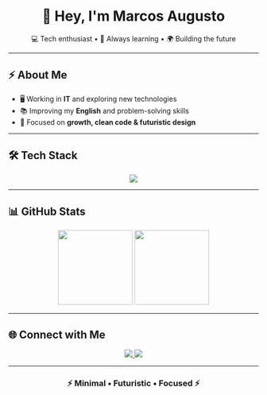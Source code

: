 <h1 align="center">👋 Hey, I'm Marcos Augusto</h1>

<p align="center">
  💻 Tech enthusiast • 🚀 Always learning • 🌍 Building the future  
</p>

---

## ⚡ About Me
- 🖥️ Working in **IT** and exploring new technologies  
- 📚 Improving my **English** and problem-solving skills  
- 🎯 Focused on **growth, clean code & futuristic design**

---

## 🛠️ Tech Stack
<p align="center">
  <img src="https://skillicons.dev/icons?i=js,ts,react,nodejs,python,docker,git" />
</p>

---

## 📊 GitHub Stats
<p align="center">
  <img src="https://github-readme-stats.vercel.app/api?username=MarcosAugustoGit&show_icons=true&theme=radical&hide_border=true" height="150"/>
  <img src="https://github-readme-stats.vercel.app/api/top-langs/?username=MarcosAugustoGit&layout=compact&theme=radical&hide_border=true" height="150"/>
</p>

---

## 🌐 Connect with Me
<p align="center">
  <a href="https://linkedin.com/in/marcos-augusto-61071832" target="_blank">
    <img src="https://img.shields.io/badge/LinkedIn-0A66C2?style=for-the-badge&logo=linkedin&logoColor=white"/>
  </a>
  <a href="mailto:marcosaugusto999@gmail.com">
    <img src="https://img.shields.io/badge/Email-333333?style=for-the-badge&logo=gmail&logoColor=red"/>
  </a>
</p>

---

<h3 align="center">⚡ Minimal • Futuristic • Focused ⚡</h3>
